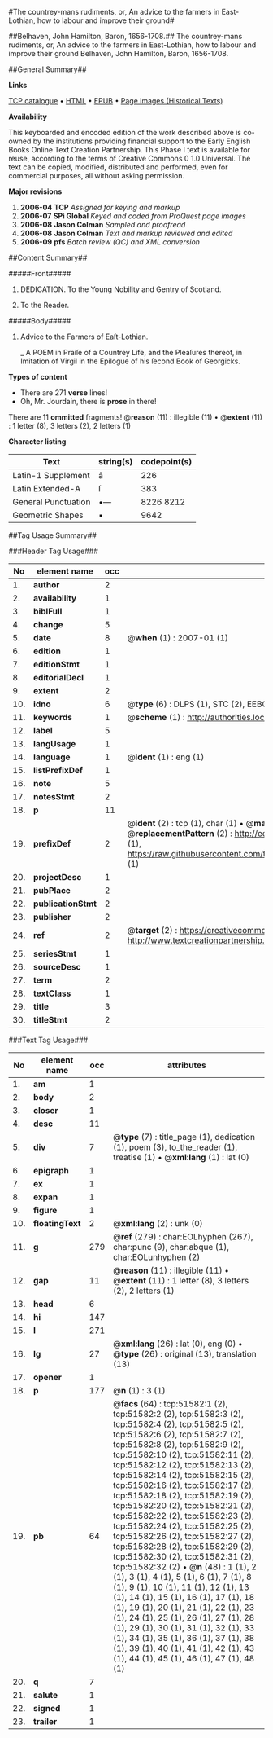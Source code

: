 #The countrey-mans rudiments, or, An advice to the farmers in East-Lothian, how to labour and improve their ground#

##Belhaven, John Hamilton, Baron, 1656-1708.##
The countrey-mans rudiments, or, An advice to the farmers in East-Lothian, how to labour and improve their ground
Belhaven, John Hamilton, Baron, 1656-1708.

##General Summary##

**Links**

[TCP catalogue](http://www.ota.ox.ac.uk/tcp/)  • 
[HTML](http://tei.it.ox.ac.uk/tcp/Texts-HTML/free/A27/A27339.html)  • 
[EPUB](http://tei.it.ox.ac.uk/tcp/Texts-EPUB/free/A27/A27339.epub) • 
[Page images (Historical Texts)](https://data.historicaltexts.jisc.ac.uk/view?pubId=eebo-11958254e&pageId=eebo-11958254e-51582-1)

**Availability**

This keyboarded and encoded edition of the
	       work described above is co-owned by the institutions
	       providing financial support to the Early English Books
	       Online Text Creation Partnership. This Phase I text is
	       available for reuse, according to the terms of Creative
	       Commons 0 1.0 Universal. The text can be copied,
	       modified, distributed and performed, even for
	       commercial purposes, all without asking permission.

**Major revisions**

1. __2006-04__ __TCP__ *Assigned for keying and markup*
1. __2006-07__ __SPi Global__ *Keyed and coded from ProQuest page images*
1. __2006-08__ __Jason Colman__ *Sampled and proofread*
1. __2006-08__ __Jason Colman__ *Text and markup reviewed and edited*
1. __2006-09__ __pfs__ *Batch review (QC) and XML conversion*

##Content Summary##

#####Front#####

1. DEDICATION. To the Young Nobility and Gentry of Scotland.

1. To the Reader.

#####Body#####

1. Advice to the Farmers of Eaſt-Lothian.

    _ A POEM in Praiſe of a Countrey Life, and the Pleaſures thereof, in Imitation of Virgil in the Epilogue of his ſecond Book of Georgicks.

**Types of content**

  * There are 271 **verse** lines!
  * Oh, Mr. Jourdain, there is **prose** in there!

There are 11 **ommitted** fragments! 
 @__reason__ (11) : illegible (11)  •  @__extent__ (11) : 1 letter (8), 3 letters (2), 2 letters (1)

**Character listing**


|Text|string(s)|codepoint(s)|
|---|---|---|
|Latin-1 Supplement|â|226|
|Latin Extended-A|ſ|383|
|General Punctuation|•—|8226 8212|
|Geometric Shapes|▪|9642|

##Tag Usage Summary##

###Header Tag Usage###

|No|element name|occ|attributes|
|---|---|---|---|
|1.|__author__|2||
|2.|__availability__|1||
|3.|__biblFull__|1||
|4.|__change__|5||
|5.|__date__|8| @__when__ (1) : 2007-01 (1)|
|6.|__edition__|1||
|7.|__editionStmt__|1||
|8.|__editorialDecl__|1||
|9.|__extent__|2||
|10.|__idno__|6| @__type__ (6) : DLPS (1), STC (2), EEBO-CITATION (1), OCLC (1), VID (1)|
|11.|__keywords__|1| @__scheme__ (1) : http://authorities.loc.gov/ (1)|
|12.|__label__|5||
|13.|__langUsage__|1||
|14.|__language__|1| @__ident__ (1) : eng (1)|
|15.|__listPrefixDef__|1||
|16.|__note__|5||
|17.|__notesStmt__|2||
|18.|__p__|11||
|19.|__prefixDef__|2| @__ident__ (2) : tcp (1), char (1)  •  @__matchPattern__ (2) : ([0-9\-]+):([0-9IVX]+) (1), (.+) (1)  •  @__replacementPattern__ (2) : http://eebo.chadwyck.com/downloadtiff?vid=$1&page=$2 (1), https://raw.githubusercontent.com/textcreationpartnership/Texts/master/tcpchars.xml#$1 (1)|
|20.|__projectDesc__|1||
|21.|__pubPlace__|2||
|22.|__publicationStmt__|2||
|23.|__publisher__|2||
|24.|__ref__|2| @__target__ (2) : https://creativecommons.org/publicdomain/zero/1.0/ (1), http://www.textcreationpartnership.org/docs/. (1)|
|25.|__seriesStmt__|1||
|26.|__sourceDesc__|1||
|27.|__term__|2||
|28.|__textClass__|1||
|29.|__title__|3||
|30.|__titleStmt__|2||


###Text Tag Usage###

|No|element name|occ|attributes|
|---|---|---|---|
|1.|__am__|1||
|2.|__body__|2||
|3.|__closer__|1||
|4.|__desc__|11||
|5.|__div__|7| @__type__ (7) : title_page (1), dedication (1), poem (3), to_the_reader (1), treatise (1)  •  @__xml:lang__ (1) : lat (0)|
|6.|__epigraph__|1||
|7.|__ex__|1||
|8.|__expan__|1||
|9.|__figure__|1||
|10.|__floatingText__|2| @__xml:lang__ (2) : unk (0)|
|11.|__g__|279| @__ref__ (279) : char:EOLhyphen (267), char:punc (9), char:abque (1), char:EOLunhyphen (2)|
|12.|__gap__|11| @__reason__ (11) : illegible (11)  •  @__extent__ (11) : 1 letter (8), 3 letters (2), 2 letters (1)|
|13.|__head__|6||
|14.|__hi__|147||
|15.|__l__|271||
|16.|__lg__|27| @__xml:lang__ (26) : lat (0), eng (0)  •  @__type__ (26) : original (13), translation (13)|
|17.|__opener__|1||
|18.|__p__|177| @__n__ (1) : 3 (1)|
|19.|__pb__|64| @__facs__ (64) : tcp:51582:1 (2), tcp:51582:2 (2), tcp:51582:3 (2), tcp:51582:4 (2), tcp:51582:5 (2), tcp:51582:6 (2), tcp:51582:7 (2), tcp:51582:8 (2), tcp:51582:9 (2), tcp:51582:10 (2), tcp:51582:11 (2), tcp:51582:12 (2), tcp:51582:13 (2), tcp:51582:14 (2), tcp:51582:15 (2), tcp:51582:16 (2), tcp:51582:17 (2), tcp:51582:18 (2), tcp:51582:19 (2), tcp:51582:20 (2), tcp:51582:21 (2), tcp:51582:22 (2), tcp:51582:23 (2), tcp:51582:24 (2), tcp:51582:25 (2), tcp:51582:26 (2), tcp:51582:27 (2), tcp:51582:28 (2), tcp:51582:29 (2), tcp:51582:30 (2), tcp:51582:31 (2), tcp:51582:32 (2)  •  @__n__ (48) : 1 (1), 2 (1), 3 (1), 4 (1), 5 (1), 6 (1), 7 (1), 8 (1), 9 (1), 10 (1), 11 (1), 12 (1), 13 (1), 14 (1), 15 (1), 16 (1), 17 (1), 18 (1), 19 (1), 20 (1), 21 (1), 22 (1), 23 (1), 24 (1), 25 (1), 26 (1), 27 (1), 28 (1), 29 (1), 30 (1), 31 (1), 32 (1), 33 (1), 34 (1), 35 (1), 36 (1), 37 (1), 38 (1), 39 (1), 40 (1), 41 (1), 42 (1), 43 (1), 44 (1), 45 (1), 46 (1), 47 (1), 48 (1)|
|20.|__q__|7||
|21.|__salute__|1||
|22.|__signed__|1||
|23.|__trailer__|1||
